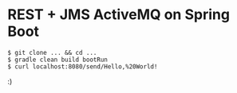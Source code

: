 REST + JMS ActiveMQ on Spring Boot
==================================
	$ git clone ... && cd ...
	$ gradle clean build bootRun
	$ curl localhost:8080/send/Hello,%20World!

:)
